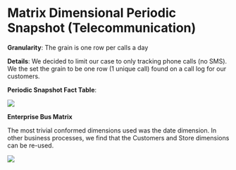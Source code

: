 Matrix Dimensional Periodic Snapshot (Telecommunication)
===================================================


**Granularity**: The grain is one row per calls a day

**Details**: We decided to limit our case to only tracking phone calls (no SMS). We the set the grain to be one row (1 unique call) found on a call log for our customers.

**Periodic Snapshot Fact Table**:

![](https://raw.githubusercontent.com/asu-cis-355/matrix/master/DimensionalModel/Requirements%202/periodicSnapshot.png)

**Enterprise Bus Matrix**


The most trivial conformed dimensions used was the date dimension. In other business processes, we find that the Customers and Store dimensions can be re-used.

![](https://raw.githubusercontent.com/asu-cis-355/matrix/master/DimensionalModel/Requirements%202/Enterprise%20Bus%20Matrix.jpg)
